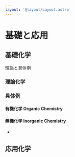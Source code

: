 ```yaml
---
layout: '@layout/Layout.astro'
---
```

# 基礎と応用
## 基礎化学
理論と具体例
### 理論化学
### 具体例
#### 有機化学 Organic Chemistry
#### 無機化学 Inorganic Chemistry
* 
## 応用化学